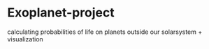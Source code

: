 # Exoplanet-project
calculating probabilities of life on planets outside our solarsystem + visualization
